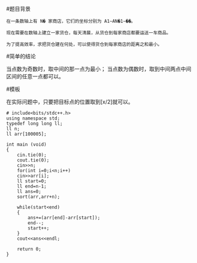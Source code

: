 #题目背景

```
在一条数轴上有 N� 家商店，它们的坐标分别为 A1∼AN�1∼��。

现在需要在数轴上建立一家货仓，每天清晨，从货仓到每家商店都要运送一车商品。

为了提高效率，求把货仓建在何处，可以使得货仓到每家商店的距离之和最小。
```

#简单的结论

当点数为奇数时，取中间的那一点为最小；
当点数为偶数时，取到中间两点中间区间的任意一点都可以。

#模板

在实际问题中，只要把目标点的位置取到[x/2]就可以。

```
# include<bits/stdc++.h>
using namespace std;
typedef long long ll;
ll n;
ll arr[100005];

int main (void)
{
	cin.tie(0);
	cout.tie(0);
	cin>>n;
	for(int i=0;i<n;i++)
	cin>>arr[i];
	ll start=0;
	ll end=n-1;
	ll ans=0;
	sort(arr,arr+n);
	
	while(start<end)
	{
		ans+=(arr[end]-arr[start]);
		end--;
		start++;
	}	
	cout<<ans<<endl;
	
	return 0;	
}
```


